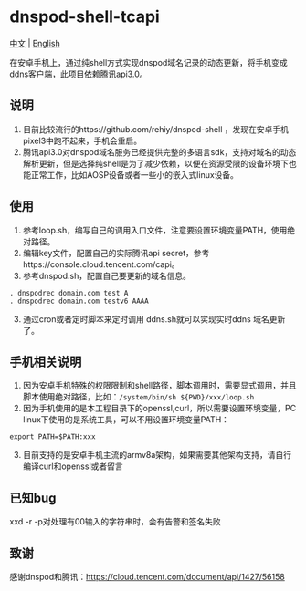 # dnspod-shell-tcapi
[中文](./README_zh.md) | [English](./README.md)

在安卓手机上，通过纯shell方式实现dnspod域名记录的动态更新，将手机变成ddns客户端，此项目依赖腾讯api3.0。

## 说明
1. 目前比较流行的https://github.com/rehiy/dnspod-shell ，发现在安卓手机pixel3中跑不起来，手机会重启。
2. 腾讯api3.0对dnspod域名服务已经提供完整的多语言sdk，支持对域名的动态解析更新，但是选择纯shell是为了减少依赖，以便在资源受限的设备环境下也能正常工作，比如AOSP设备或者一些小的嵌入式linux设备。

## 使用
1. 参考loop.sh，编写自己的调用入口文件，注意要设置环境变量PATH，使用绝对路径。
1. 编辑key文件，配置自己的实际腾讯api secret，参考https://console.cloud.tencent.com/capi。
2. 参考dnspod.sh，配置自己要更新的域名信息。
```shell
. dnspodrec domain.com test A
. dnspodrec domain.com testv6 AAAA
```
3. 通过cron或者定时脚本来定时调用 ddns.sh就可以实现实时ddns 域名更新了。

## 手机相关说明
1. 因为安卓手机特殊的权限限制和shell路径，脚本调用时，需要显式调用，并且脚本使用绝对路径，比如：`/system/bin/sh ${PWD}/xxx/loop.sh`
2. 因为手机使用的是本工程目录下的openssl,curl，所以需要设置环境变量，PC linux下使用的是系统工具，可以不用设置环境变量PATH：
```
export PATH=$PATH:xxx
```
3. 目前支持的是安卓手机主流的armv8a架构，如果需要其他架构支持，请自行编译curl和openssl或者留言

## 已知bug
xxd -r -p对处理有00输入的字符串时，会有告警和签名失败

## 致谢

感谢dnspod和腾讯：https://cloud.tencent.com/document/api/1427/56158

